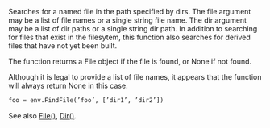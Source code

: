 
Searches for a named file in the path specified by dirs. The file argument may be a list of file names or a single string file name. The dir argument may be a list of dir paths or a single string dir path. In addition to searching for files that exist in the filesytem, this function also searches for derived files that have not yet been built. 

The function returns a File object if the file is found, or None if not found. 

Although it is legal to provide a list of file names, it appears that the function will always return None in this case. 


```txt
foo = env.FindFile(’foo’, [’dir1’, ’dir2’])
```
See also [File()](File()), [Dir()](Dir()). 
